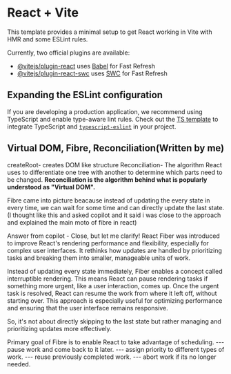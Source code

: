 # React + Vite

This template provides a minimal setup to get React working in Vite with HMR and some ESLint rules.

Currently, two official plugins are available:

- [@vitejs/plugin-react](https://github.com/vitejs/vite-plugin-react/blob/main/packages/plugin-react/README.md) uses [Babel](https://babeljs.io/) for Fast Refresh
- [@vitejs/plugin-react-swc](https://github.com/vitejs/vite-plugin-react-swc) uses [SWC](https://swc.rs/) for Fast Refresh

## Expanding the ESLint configuration

If you are developing a production application, we recommend using TypeScript and enable type-aware lint rules. Check out the [TS template](https://github.com/vitejs/vite/tree/main/packages/create-vite/template-react-ts) to integrate TypeScript and [`typescript-eslint`](https://typescript-eslint.io) in your project.

## Virtual DOM, Fibre, Reconciliation(Written by me)

createRoot- creates DOM like structure
Reconciliation- The algorithm React uses to differentiate one tree with another to determine which parts need to be changed.
**Reconciliation is the algorithm behind what is popularly understood as "Virtual DOM".**

Fibre came into picture beacause instead of updating the every state in every time, we can wait for some time and can directly update the last state.(I thought like this and asked copilot and it said i was close to the approach and explained the main moto of fibre in react)

Answer from copilot - Close, but let me clarify! React Fiber was introduced to improve React's rendering performance and flexibility, especially for complex user interfaces. It rethinks how updates are handled by prioritizing tasks and breaking them into smaller, manageable units of work.

Instead of updating every state immediately, Fiber enables a concept called interruptible rendering. This means React can pause rendering tasks if something more urgent, like a user interaction, comes up. Once the urgent task is resolved, React can resume the work from where it left off, without starting over. This approach is especially useful for optimizing performance and ensuring that the user interface remains responsive.

So, it's not about directly skipping to the last state but rather managing and prioritizing updates more effectively.

Primary goal of Fibre is to enable React to take advantage of scheduling.
--- pause work and come back to it later.
--- assign priority to different types of work.
--- reuse previously completed work.
--- abort work if its no longer needed.
